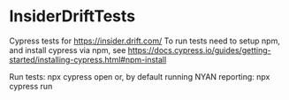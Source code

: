 # InsiderDriftTests
Cypress tests for https://insider.drift.com/
To run tests need to setup npm, and install cypress via npm,
see https://docs.cypress.io/guides/getting-started/installing-cypress.html#npm-install

Run tests:
npx cypress open
or, by default running NYAN reporting:
npx cypress run 
